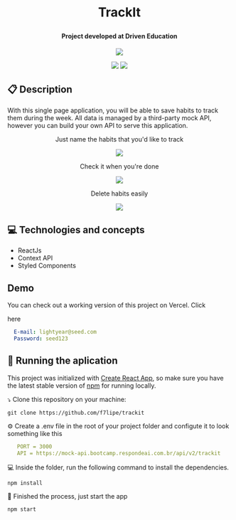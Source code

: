 # <p align = "center"> TrackIt </p>
#### <p align = "center"> Project developed at Driven Education </p>

<p align="center">
   <img src="https://lh3.googleusercontent.com/fife/AAbDypBhIMIyN2yHKvbmhirECtWPDoGfk3Xge44d1WBNpxUc9Y5BGn_0ITRvV_0UxtC71a2fbT_u0yaYi3sYY91BXrWvmVmXZGJFu_aEwPME0eNOJfB6QoSkhf55Gm1sVMRR8ORdx6uGUUPeLEE9vx8Q42yywjt42UdrACQvHSsnpet9zA5RgsWnbJyA3Qp-sXDHhtIIqly0IzkVIxmK73_DTR480FjiZzY0iH-Rwq_FCtcDOC6tJsUpRusXVXtdkSdooALql3XL4rpYAKwBP6c6OR_Xc1HtfUG9ZGMHnW8WWuXfP-3Cvlkt9wQeyAh0S2s1or_r5kWF8hFIkjna4HsYJJAymPCBdJulmFVYbhinmrGl_yHq4DFlPzjfv7tk3mO4iWXc1Z-57TJz8L52h7O47M701A4hBUUCv1Xwr1AhdySGZnhOQ8ciL6lNnRY0sF6NWeiwPi4LQ_4vDc1SQP1FCDz2i3y---vHbabgzyip3_jaVmdMSxFOELGoHaR4yGG8MxQPpjxYSUGnhYBkJeu0Qr7IfCyGPCJRxWhjNyKgsvn9l5b9HhT-ks5L9L_9VB7LzAM0uSfiYfbouUH2R0V-oaeIcf3_CdBQIRWjMZSvpC7TKK7jok8G7_b84-zGjh3YGmZFZBk3FGvJFKXQZJrXLRGrMwHJ_7qoyfPx7Kve3cwtXjAxRfuEABJb1NKR9qqtuMa3r7nebZHFbNGYR5Q3OwNS8rHHiVKQ-zKWVch0YxuVmmXbGqj7bk3Ho6t9eYRi7EZI9vT_z7uOmb7yKqKZV2jKfHUE-XpcnPPY6jC-jIZVzsl9GL4B0GEwjCpnLpilhe0-hVVFh0HdOSW3c9RBJjZJfeX30kusbXcxRUtdhS2_cZZOQBhMwyj7_4NQ_r8cV8rw4VdcENtbgDjjtQnbjAbZngj02bukqz87vBuBrr4PaEfywUqyBRrq9PuSqzoNFw9_0LYsrysH6kV58f9fA7Kcf2wyXmhWG4eH_QF0XcPBfGkajbWMrFoE_26v14kXiyo-eP4YUjE2hgyTwDAk_9sWj89tOyKP3j1ShTHKqRp1yoroEc1mrbW3CRJVShWQFRw2o6c_cN13K1W2ykwh2ebLjSWFUGaLZFxti0F9aYlcMqNAyVHvZNpO3IBCvEW2Ie-VjFt01YRxaL2Hrnov60Di0BVxxV26276isxE2vT_kR0DoMhBmLpDhw-34PlrGQQXD_tUs42aF2g4brHrx1ZJXYRLkmkEv94zqcUPWE0dquPHW3V3aOXfi1VY29h-H4lcic4inw2ZhpHOrERoE3-pENtvfkO2N-f-7Ev_AQAkzTZ6FGUddWSfMLLj6lHtHPWNnr2JWGa-BJ6rlPFpFZlhTiyx7cbZV5-EEqyma7qb2gcoUYHlsg8E=w1360-h602"/>
</p>

<p align = "center">
    <img src="https://img.shields.io/badge/responsiveness-Mobile-4dae71?style=flat-square" />
    <img src="https://img.shields.io/badge/stack-Front_end-4dae71?style=flat-square" />
</p>


##  :clipboard: Description

With this single page application, you will be able to save habits to track them during the week. All data is managed by a third-party mock API, however you can build your own API to serve this application.

<div>
<p align = "center"> Just name the habits that you'd like to track </p>
<p align = "center">
<img src="https://lh3.googleusercontent.com/fife/AAbDypDKOG9goQpfZtSjBAE4pwzGH1onFouUKvwpNDsLfYVQ6rdteBdbcgkJ4NEt4jiO0fXlJ4a0mt8Nw_DS3h2wdkoiXNTKfNgkZ-DHepcgbTRzpQOtuZB-Ibx8BKxTHtWsK4I08H_8uZ6_CLI-z3eaWOTCN7xmSP4ymzbAp-vSCaHe6UDou8zVofx6Im7s_k-gu4CoagVmrQGEeFX0ZcFhIV-Zmnw4TkbWXWAVTMeR1j2Q-TyLuvQDwcsEF_NajZISCKR8jzknR54nwSRXJnjWNcYOs0hbJFdNdZgO4t40GYnkVjGLD-jp7-6ayG2OJoITMhZ-cXkKn_kgs24Bwo4rsB5MFjfJ83uAIbaYOBkjC1lu3Ug2s3p_2OKovKAMVNUldGVaJ9dIUVXlfyVKUdjVo9msZ10PFb0nIfK2NtZIDbWd8M6TkE_tolA85EXrOQLuzQtAkPIP8BpzFeBfzAeej7lfEDThp2_iE5HinrYb3rF8nh9XikkjQp3HbezQDduFYUwwyk3cCXana3l6_DJO9mEzq4YmEEgDZ-i33IFwC6RGC4kGdQSnTobvpUv-BOYF7cOqCg7lhy4hPD1ykELV2R6c-v71wRav--_gxRf7Y-Nh0qmpEvuzosbM7wIa64kQyC3pIgxB8fQaoJxQoD4DsMdtt5wUkAk6vDz-EtmGbqnE5ZNL82yG4ktJQLoaQ-UOtiuALcBC4XLlOyVUir24ywBYETorSx3JjBZWH7wa3K1mNU4gGHtc36MncT5NJobnRgKo44LZk9IoGaAyyQN8p5Mcwauqm6cQ2Fzyb3dZz4SHv-JIYRVYdETFykgO2uD0x_Gk0Kq8DhIcwrnU92Wia4RewKnSnCOcEQ78ySH18wCKJOZpOSxiOMwfTOsdPgQFwjVcbQJlVmZ8Wy-WXIrWgRnFss3ZPnIVeeq6kJjnyg7GUipFlEBQQE5CqwLR-PQGX7ToepWl8BFZgzKWuGdqdPnkAoOgDDUpEZ6DpQLbOxO4Z7yEptZeyrzviLp06lR61I1JmmEDqEgNu8UT418xYDfagyrIuSYHu1A_lKy02dOl748pQs70vMePAfZANpUZ5m_6pG5BDdgkoAhGryhf-D74NLYaqGfKMSyPBYn5IaJ4cchTidvO9B_QWymrrfeiEoRdQNzkQoDcLGYh_yQt-v9ivK3DbfjneRU1kqLKwTXQGX4hZiYW-pnJoXLCc_CnnQwyYko1WjIkQyhID3yr76JPObFehjgKunD9TEua7wNMTJaQgmCHwarx4Fy6r6gGw4yXLO-TGNi2Go_JHxKMIp3cKsIBrFdmSd3rurwt9gsnwrUUEIptkJ31C1G8lAXRz5yoQ2UH=w2000-h4328" />
</p>
 
<p align="center"> Check it when you're done </p>
<p align="center">
<img src="https://lh3.googleusercontent.com/fife/AAbDypCWSSvneBI_rq7l_KxNgugk6j58eWO0KGVtaB6d1zM7IKe9KhWCOqdXtuy06Lvb2Db1tTg6OZwWplyCP0B1p2qd00okPxNKJNFeO-BHYabr3wDlcxB80NhF5A_IFEWplHbdGUedgLG3CpVC5FfswCvBhh_EyxbeyS6CB-E9t13XntSIlTpK3RxTBaHHvvczPAFHHvtT3qH8Hvo7PCKByPiKzXU5kRTEUE87nm059Q8gbsldYIMfJsBKEvJdz43qAMIW7j6MqZdPByNaXEhkiXpi98dGFDWFkWf_Sp2a8qZGbpOMgW2aRL9TgRH1KC2hehBJI-_Xpmkg_nhA5ISX6DRaKb1uScEuKoxr_BEeVTTzqLQMuCMR999S9KCdq5BPM9FS8azdHPI9EkYOMRnJVuSdO-tvpRxTsjt3EejHhE7N1tBMUqEbkPwd_G-fA2JENjozcImzKIA1BRTuEraagrCh0L9ke0GFS33KzQ5fV_M9GG7LA1ZaseMnbS2yJkgRxKgPYQfZ2Rqn22OZUMb-9m0CAmGhZujW9AmGPKcTNabZyZ7A9gzORhfgwgx-fsqeX_FiwuSd7fGR8vgS0KVxirrKpQ80rT1U757-GaYUYLaSHJiaho5yXx85bu2Zamdd2-hNfOJ9z_2w_LqMS_fA-TGc879KXoyrMq-IyUadWV6BaOL8vCCafU9CanJtMaVnhuRn-8Q7nTYwfD--HyOEIBQ6msYISfZd_fN9BHoKjy2GWoVI9Ej2kYGvdDdj_0StTTogJcBK1s_A5nkPpgNWN77ATiWEH0sNbworcM1u30T7TsbcEDpY9F7q02iVziMD1883XRB5I7sscmuvsC8tBd5jstLdgGPRLMA5nN-fYhM0okN3yYdHOqQW8C6mvWnod8FLbv4bWyqvPyqmFpLdgfLvzx7dfGOfc4T_OxG3i2xM_FuDPA2CgvwGTPQManCXc3GewBxe7-a4HP_2QiqjjKCCDCtePTHvUsa8CltFHeU4lZ2Rc1pgqIOfrllrt-kS89AwITwF4KjpEJ5Pwkp9qsHoUQg4nyABfNaMJ4hmt32KkxvVs6o_bTKadLgkqGYWl5k1ZijENfPhDKLmYZWQHWmkI52dVMobD2cZQxr2-kZNq9_nnVOjtFZXFwUu1-YC7iliYdu21zM0C8bBwawbU3Eo-5DpLHDON8Ai9pQKL9Pfi2DJ_lgig-zmsZiSWreAjHdNCOzwurChLoCbO_uWlQu8qK5aoISZX1kBDk9HDuyRR87qGQTntb0dbL61QALSeXB8PzYVBtH-FWYIKHUDVO4GdqWxEFGupm__nBDXJ31IlrEYGP3hAZpnScmfbi9Icwh9o2rg=w2000-h1984" />
<p>

<p align= "center"> Delete habits easily </p>
<p align = "center">
<img src="https://lh3.googleusercontent.com/fife/AAbDypDI0W__rnedxLdRGecKXDuXL8_5Bv8IWfvVKKkKtmSO62ws9Zf_o4XKSKJE5Gb5HB5ZiSLQp1Y8z2VPe8lUZKXnGIoL5fl9WjFynOEjL-0sqGI65UpVe8PNV3AO2YAO0Vm8kdsN-1a9U4o82C-QQ-9R8mqanonHxaq762vn1PIW2Shp8HnQ5RwuAu3RYZXvupXtZNygyAq4-jR-3Phn3SVeeqJGBhR-EUcBcxW0BSkKOTMFJuHTnncsviB3ob9fzNFusLcJmqttwJrsm0CjVjSC7JYbrczwSamlMBIb1qNMn92s6KAQDbM9rfVR_AGtOgKz8uHQ6Dmq3bVRBeDnBEKTzaM55j2ubmPP_X_IprDagiivZF8ENH7YaTNKW7KTE7m7PxbmYw63hw7SpZ2nnyxi4vcAyCtd2MPRPU5zKcAEGc_WY_mUKvPdT5_Ek8cAtEgDrE2syYSQ0pFZgslPQ_4zZC4HdmJ3LoiLMA54w2AHaM1jdoxqKjOGNzOxDJHo6jSxpfzn9z-HZMrPafkuc35Hc_2p7Cdi7kvO-bxiplUGrAuOpnNVH6nqpRQzQ-wF14c61LAYVkqEXvKGMJEMAczQug86uu5Fq-Yt7PIElDJxWYJbUt2PUGeW-3fTI2GYB4qakZLtMlCGxxCqafGGOfI7_Y6exiyJmVpNF9Vd1ImNus_2AaoRVB4UvAge8Sa2AV_81tkwnI5WCxhCSuE6R16JnW962V2eAYoU9FgKWJprx1WQGIlGUYwDKTkmFzZ5u70q97RelHe2Fq1ZqHQRzfWAPDJNDnaai3l2Krh3wWjMwPhPyHEF1kWDZLsxeg1qydRfZonx5GQR4_06gqNCafZbKpFjvRXRpYrR0JvDtkPyoW-wvr6yiYfkcBfWkNw_a5yWwjWqLK9d3iDZPAEaq2Fg1fPdq7pakZqDOJ4T4oOQxGcs-7NOzidQlmKpJtN753so-KgJZET6T9xWxwqOCQVWrah7zDyBgxfqASZrH9hAWMlpel2nqyCcO2lNUaD0pU6uULF2oJUbLCqPtWVHKO23xH9ARupl8ye2mUhlxYo1tRJ5Nlx-w20Us8oCejnCCjKRiGJQQazdNjCTd1Q1j781UrP96e1MZswanc7XgfspeVzJ0hFFZhcAwS4S_gFKv503dC3WhJWyETyskdX1h3D4J4Ym63XG6PYKwcAt_g4pQgf00UextFa0x7JTW9Ho4lv28DCjELRGk3Ruima5kW_AARgo_iiwotpH23IP-ldOXmIcwNTYK7iwzlbExoctEESklVmJXXMSLtl-URWceMcv8a-t3STJIspS4ILQAoWOu2R746lQq0Vytvs5lpuUYnEdLXqL=w2000-h1984" />
</p>

## :computer:	 Technologies and concepts 

- ReactJs
- Context API
- Styled Components 

## Demo
   
   You can check out a working version of this project on Vercel. Click <p href="https://projeto10-trackit-q26970vc2-f7lipe.vercel.app"> here </p>
   
```yml
  E-mail: lightyear@seed.com
  Password: seed123
``` 

## 🏁 Running the aplication 

This project was initialized with [Create React App](https://github.com/facebook/create-react-app), so make sure you have the latest stable version of [npm](https://www.npmjs.com/) for running locally.

⤵️ Clone this repository on your machine:

```
git clone https://github.com/f7lipe/trackit
```

⚙️ Create a .env file in the root of your project folder and configute it to look something like this
```yml
   PORT = 3000
   API = https://mock-api.bootcamp.respondeai.com.br/api/v2/trackit
``` 


💻 Inside the folder, run the following command to install the dependencies.

```
npm install
```

🏁 Finished the process, just start the app
```
npm start
```

